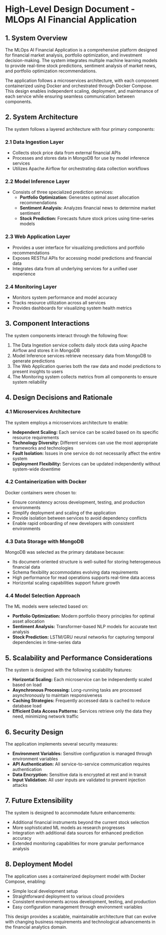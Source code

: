 # High-Level Design Document - MLOps AI Financial Application

## 1. System Overview

The MLOps AI Financial Application is a comprehensive platform designed for financial market analysis, portfolio optimization, and investment decision-making. The system integrates multiple machine learning models to provide real-time stock predictions, sentiment analysis of market news, and portfolio optimization recommendations.

The application follows a microservices architecture, with each component containerized using Docker and orchestrated through Docker Compose. This design enables independent scaling, deployment, and maintenance of each service while ensuring seamless communication between components.

## 2. System Architecture

The system follows a layered architecture with four primary components:

### 2.1 Data Ingestion Layer

- Collects stock price data from external financial APIs
- Processes and stores data in MongoDB for use by model inference services
- Utilizes Apache Airflow for orchestrating data collection workflows

### 2.2 Model Inference Layer

- Consists of three specialized prediction services:
  - **Portfolio Optimization:** Generates optimal asset allocation recommendations
  - **Sentiment Analysis:** Analyzes financial news to determine market sentiment
  - **Stock Prediction:** Forecasts future stock prices using time-series models

### 2.3 Web Application Layer

- Provides a user interface for visualizing predictions and portfolio recommendations
- Exposes RESTful APIs for accessing model predictions and financial data
- Integrates data from all underlying services for a unified user experience

### 2.4 Monitoring Layer

- Monitors system performance and model accuracy
- Tracks resource utilization across all services
- Provides dashboards for visualizing system health metrics

## 3. Component Interactions

The system components interact through the following flow:

1. The Data Ingestion service collects daily stock data using Apache Airflow and stores it in MongoDB
2. Model Inference services retrieve necessary data from MongoDB to generate predictions
3. The Web Application queries both the raw data and model predictions to present insights to users
4. The Monitoring system collects metrics from all components to ensure system reliability

## 4. Design Decisions and Rationale

### 4.1 Microservices Architecture

The system employs a microservices architecture to enable:

- **Independent Scaling:** Each service can be scaled based on its specific resource requirements
- **Technology Diversity:** Different services can use the most appropriate frameworks and technologies
- **Fault Isolation:** Issues in one service do not necessarily affect the entire system
- **Deployment Flexibility:** Services can be updated independently without system-wide downtime

### 4.2 Containerization with Docker

Docker containers were chosen to:

- Ensure consistency across development, testing, and production environments
- Simplify deployment and scaling of the application
- Provide isolation between services to avoid dependency conflicts
- Enable rapid onboarding of new developers with consistent environments

### 4.3 Data Storage with MongoDB

MongoDB was selected as the primary database because:

- Its document-oriented structure is well-suited for storing heterogeneous financial data
- Schema flexibility accommodates evolving data requirements
- High performance for read operations supports real-time data access
- Horizontal scaling capabilities support future growth

### 4.4 Model Selection Approach

The ML models were selected based on:

- **Portfolio Optimization:** Modern portfolio theory principles for optimal asset allocation
- **Sentiment Analysis:** Transformer-based NLP models for accurate text analysis
- **Stock Prediction:** LSTM/GRU neural networks for capturing temporal dependencies in time-series data

## 5. Scalability and Performance Considerations

The system is designed with the following scalability features:

- **Horizontal Scaling:** Each microservice can be independently scaled based on load
- **Asynchronous Processing:** Long-running tasks are processed asynchronously to maintain responsiveness
- **Caching Strategies:** Frequently accessed data is cached to reduce database load
- **Efficient Data Access Patterns:** Services retrieve only the data they need, minimizing network traffic

## 6. Security Design

The application implements several security measures:

- **Environment Variables:** Sensitive configuration is managed through environment variables
- **API Authentication:** All service-to-service communication requires authentication
- **Data Encryption:** Sensitive data is encrypted at rest and in transit
- **Input Validation:** All user inputs are validated to prevent injection attacks

## 7. Future Extensibility

The system is designed to accommodate future enhancements:

- Additional financial instruments beyond the current stock selection
- More sophisticated ML models as research progresses
- Integration with additional data sources for enhanced prediction accuracy
- Extended monitoring capabilities for more granular performance analysis

## 8. Deployment Model

The application uses a containerized deployment model with Docker Compose, enabling:

- Simple local development setup
- Straightforward deployment to various cloud providers
- Consistent environments across development, testing, and production
- Easy configuration management through environment variables

This design provides a scalable, maintainable architecture that can evolve with changing business requirements and technological advancements in the financial analytics domain.
